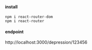 #### install 

```
npm i react-router-dom
npm i react-router
```


#### endpoint
http://localhost:3000/depression/123456